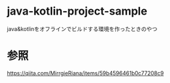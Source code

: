 
# java-kotlin-project-sample

java&amp;kotlinをオフラインでビルドする環境を作ったときのやつ

# 参照

https://qiita.com/MirrgieRiana/items/59b4596461b0c77208c9
